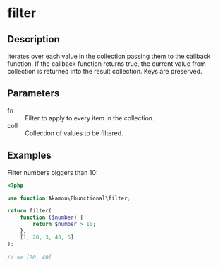 # filter

## Description
Iterates over each value in the collection passing them to the callback function. If the callback function returns true,
the current value from collection is returned into the result collection. Keys are preserved.

## Parameters

<dl>
  <dt>fn</dt>
  <dd>Filter to apply to every item in the collection.</dd>

  <dt>coll</dt>
  <dd>Collection of values to be filtered.</dd>
</dl>

## Examples

Filter numbers biggers than 10:
```php
<?php

use function Akamon\Phunctional\filter;

return filter(
    function ($number) {
        return $number > 10;
    }, 
    [1, 20, 3, 40, 5]
);
            
// => [20, 40]
```
